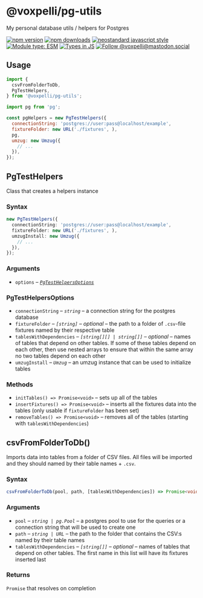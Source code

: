 # @voxpelli/pg-utils

My personal database utils / helpers for Postgres

[![npm version](https://img.shields.io/npm/v/@voxpelli/pg-utils.svg?style=flat)](https://www.npmjs.com/package/@voxpelli/pg-utils)
[![npm downloads](https://img.shields.io/npm/dm/@voxpelli/pg-utils.svg?style=flat)](https://www.npmjs.com/package/@voxpelli/pg-utils)
[![neostandard javascript style](https://img.shields.io/badge/code_style-neostandard-7fffff?style=flat&labelColor=ff80ff)](https://github.com/neostandard/neostandard)
[![Module type: ESM](https://img.shields.io/badge/module%20type-esm-brightgreen)](https://github.com/voxpelli/badges-cjs-esm)
[![Types in JS](https://img.shields.io/badge/types_in_js-yes-brightgreen)](https://github.com/voxpelli/types-in-js)
[![Follow @voxpelli@mastodon.social](https://img.shields.io/mastodon/follow/109247025527949675?domain=https%3A%2F%2Fmastodon.social&style=social)](https://mastodon.social/@voxpelli)

## Usage

```javascript
import {
  csvFromFolderToDb,
  PgTestHelpers,
} from '@voxpelli/pg-utils';

import pg from 'pg';

const pgHelpers = new PgTestHelpers({
  connectionString: 'postgres://user:pass@localhost/example',
  fixtureFolder: new URL('./fixtures', ),
  pg,
  umzug: new Umzug({
    // ...
  }),
});
```

## PgTestHelpers

Class that creates a helpers instance

### Syntax

```ts
new PgTestHelpers({
  connectionString: 'postgres://user:pass@localhost/example',
  fixtureFolder: new URL('./fixtures', ),
  umzugInstall: new Umzug({
    // ...
  }),
});
```

### Arguments

* `options` – _[`PgTestHelpersOptions`](#pgtesthelpersoptions)_

### PgTestHelpersOptions

* `connectionString` – _`string`_ – a connection string for the postgres database
* `fixtureFolder` – _`[string]`_ – _optional_ – the path to a folder of `.csv`-file fixtures named by their respective table
* `tablesWithDependencies` – _`[string[][] | string[]]`_ – _optional_ – names of tables that depend on other tables. If some of these tables depend on each other, then use nested arrays to ensure that within the same array no two tables depend on each other
* `umzugInstall` – _`Umzug`_ – an umzug instance that can be used to initialize tables

### Methods

* `initTables() => Promise<void>` – sets up all of the tables
* `insertFixtures() => Promise<void>` – inserts all the fixtures data into the tables (only usable if `fixtureFolder` has been set)
* `removeTables() => Promise<void>` – removes all of the tables (starting with `tablesWithDependencies`)

## csvFromFolderToDb()

Imports data into tables from a folder of CSV files. All files will be imported and they should named by their table names + `.csv`.

### Syntax

```ts
csvFromFolderToDb(pool, path, [tablesWithDependencies]) => Promise<void>
```

### Arguments

* `pool` – _`string | pg.Pool`_ – a postgres pool to use for the queries or a connection string that will be used to create one
* `path` – _`string | URL`_ – the path to the folder that contains the CSV:s named by their table names
* `tablesWithDependencies` – _`[string[]]`_ – _optional_ – names of tables that depend on other tables. The first name in this list will have its fixtures inserted last

### Returns

`Promise` that resolves on completion

<!-- ## Used by

* [`example`](https://example.com/) – used by this one to do X and Y

## Similar modules

* [`example`](https://example.com/) – is similar in this way

## See also

* [Announcement blog post](#)
* [Announcement tweet](#) -->

